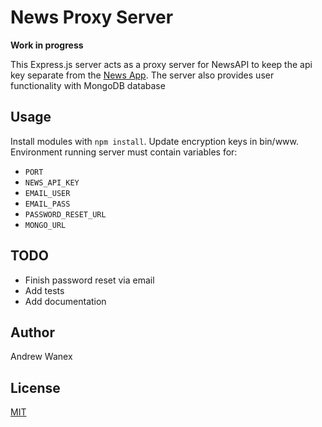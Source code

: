 # News Proxy Server

**Work in progress**

This Express.js server acts as a proxy server for NewsAPI to keep the api key separate from the [News App](https://github.com/ARW2705/News-App). The server also provides user functionality with MongoDB database

## Usage

Install modules with `npm install`.
Update encryption keys in bin/www.
Environment running server must contain variables for:
* `PORT`
* `NEWS_API_KEY`
* `EMAIL_USER`
* `EMAIL_PASS`
* `PASSWORD_RESET_URL`
* `MONGO_URL`

## TODO

* Finish password reset via email
* Add tests
* Add documentation

## Author

Andrew Wanex

## License
[MIT](https://github.com/ARW2705/News-Server/blob/master/LICENSE)
